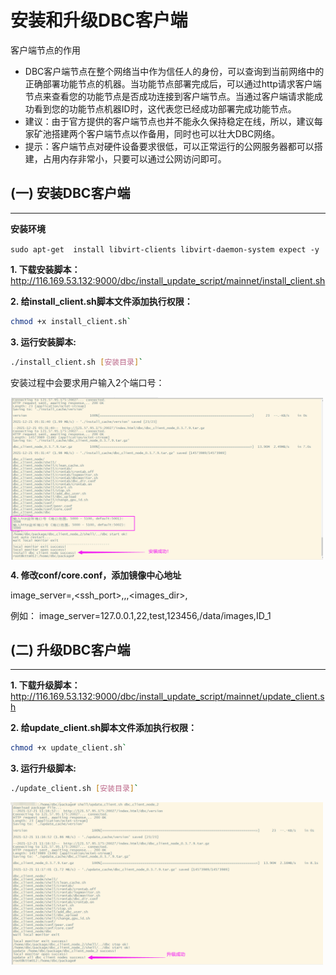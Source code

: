 # 安装和升级DBC客户端

客户端节点的作用
+ DBC客户端节点在整个网络当中作为信任人的身份，可以查询到当前网络中的正确部署功能节点的机器。当功能节点部署完成后，可以通过http请求客户端节点来查看您的功能节点是否成功连接到客户端节点。当通过客户端请求能成功看到您的功能节点机器ID时，这代表您已经成功部署完成功能节点。
+ 建议：由于官方提供的客户端节点也并不能永久保持稳定在线，所以，建议每家矿池搭建两个客户端节点以作备用，同时也可以壮大DBC网络。
+ 提示：客户端节点对硬件设备要求很低，可以正常运行的公网服务器都可以搭建，占用内存非常小，只要可以通过公网访问即可。


## (一) 安装DBC客户端
---

**安装环境**

`sudo apt-get  install libvirt-clients libvirt-daemon-system expect -y`

**1. 下载安装脚本：**
http://116.169.53.132:9000/dbc/install_update_script/mainnet/install_client.sh

**2. 给install_client.sh脚本文件添加执行权限：**
```bash
chmod +x install_client.sh`
```

**3. 运行安装脚本:**
```bash
./install_client.sh [安装目录]`
```

安装过程中会要求用户输入2个端口号：

<img src="./assets/install_dbc_client.png" width = "500" height = "260"  align=center />

<br/>

**4. 修改conf/core.conf，添加镜像中心地址**

image_server=<ip>,<ssh_port>,<username>,<passwd>,<images_dir>,<id>

例如：
image_server=127.0.0.1,22,test,123456,/data/images,ID_1

## (二) 升级DBC客户端
---

**1. 下载升级脚本：**
http://116.169.53.132:9000/dbc/install_update_script/mainnet/update_client.sh

**2. 给update_client.sh脚本文件添加执行权限：**
```bash
chmod +x update_client.sh`
```

**3. 运行升级脚本:**
```bash
./update_client.sh [安装目录]`
```

<img src="./assets/update_dbc_client.png" width = "500" height = "260"  align=center />
